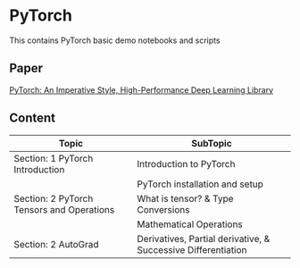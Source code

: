 # PyTorch
This contains PyTorch basic demo notebooks and scripts

## Paper
[PyTorch: An Imperative Style, High-Performance Deep Learning Library](https://arxiv.org/abs/1912.01703)

## Content

|Topic|SubTopic|
|-|-|
|Section: 1 PyTorch Introduction | Introduction to PyTorch |
|| PyTorch installation and setup |
|Section: 2 PyTorch Tensors and Operations | What is tensor? & Type Conversions|
|| Mathematical Operations |
|Section: 2 AutoGrad | Derivatives, Partial derivative, & Successive Differentiation |
